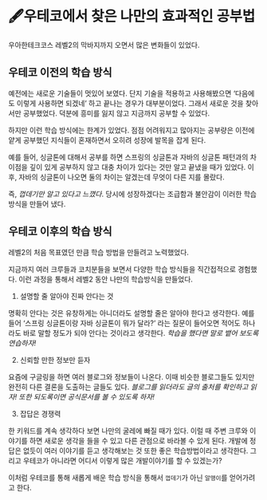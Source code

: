 # 🖋우테코에서 찾은 나만의 효과적인 공부법
우아한테크코스 레벨2의 막바지까지 오면서 많은 변화들이 있었다. 
## 우테코 이전의 학습 방식
예전에는 새로운 기술들이 멋있어 보였다. 단지 기술을 적용하고 사용해봤으면 ‘다음에도 이렇게 사용하면 되겠네’ 하고 끝나는 경우가 대부분이었다. 
그래서 새로운 것을 찾아서만 공부했었다. 덕분에 흥미를 잃지 않고 지금까지 공부할 수 있었다. 

하지만 이런 학습 방식에는 한계가 있었다. 점점 어려워지고 많아지는 공부량은 이전에 얕게 공부했던 지식들이 혼재하면서 오히려 성장에 발목을 잡게 된다. 

예를 들어, 싱글톤에 대해서 공부를 하면 스프링의 싱글톤과 자바의 싱글톤 패턴과의 차이점을 깊이 있게 공부하지 않고 대충 차이가 있다는 것만 알고 끝냈을 때가 있었다.
이후, 자바의 싱글톤이 나오면 둘의 차이는 알겠는데 무엇이 다른 지를 몰랐다. 

즉, *껍데기만 알고 있다고 느꼈다*. 당시에 성장하겠다는 조급함과 불안감이 이러한 학습방식을 만들어 냈다.

## 우테코 이후의 학습 방식
레벨2의 처음 목표였던 만큼 학습 방법을 만들려고 노력했었다. 

지금까지 여러 크루들과 코치분들을 보면서 다양한 학습 방식들을 직간접적으로 경험했다. 이런 과정을 통해서 레벨2 동안 나만의 학습방식을 만들었다.
1. 설명할 줄 알아야 진짜 안다는 것

명확히 안다는 것은 유창하게는 아니더라도 설명할 줄은 알아야 한다고 생각한다.
예를 들어 ‘스프링 싱글톤이랑 자바 싱글톤이 뭐가 달라?’ 라는 질문이 들어오면 적어도 하나라도 바로 말할 정도가 되야 안다는 것이라고 생각한다. 
*학습을 했다면 말로 뱉어 보도록 연습하자!*

2. 신뢰할 만한 정보만 듣자

요즘에 구글링을 하면 여러 블로그와 정보들이 나온다.
이때 비슷한 블로그들도 있지만 완전히 다른 결론을 도출하는 글들도 있다.
*블로그를 읽더라도 글의 출처를 확인하고 읽자! 또한 되도록이면 공식문서를 볼 수 있도록 하자!*

3. 잡답은 경쟁력

한 키워드를 계속 생각하다 보면 나만의 굴레에 빠질 때가 있다. 
이럴 때 주변 크루와 이야기를 하면 새로운 생각을 들을 수 있고 다른 관점으로 바라볼 수 있게 된다.
개발에 정답은 없듯이 여러 이야기를 듣고 생각해보는 것 또한 좋은 학습방법이라고 생각한다. 그리고 우테코가 아니라면 어디서 이렇게 많은 개발이야기를 할 수 있겠는가?

이처럼 우테코를 통해 새롭게 배운 학습 방식을 통해서 `껍데기`가 아닌 `알맹이`를 얻어가려고 한다.
